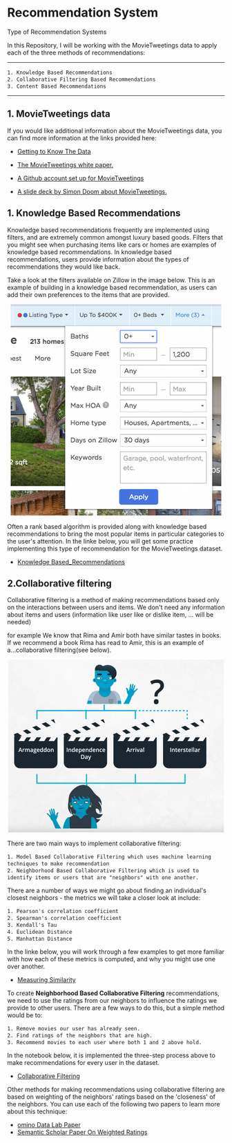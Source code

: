 # Recommendation System
 Type of Recommendation Systems
 
 In this Repository, I will be working with the MovieTweetings data to apply each of the three methods of recommendations:
 ***
    1. Knowledge Based Recommendations 
    2. Collaborative Filtering Based Recommendations 
    3. Content Based Recommendations 
***


## 1. MovieTweetings data

If you would like additional information about the MovieTweetings data, you can find more information at the links provided here:

* [Getting to Know The Data](https://github.com/A2Amir/Recommendation-Systems/blob/main/1.Introduction%20to%20the%20Recommendation%20Data.ipynb)

* [The MovieTweetings white paper. ](http://crowdrec2013.noahlab.com.hk/papers/crowdrec2013_Dooms.pdf)
* [A Github account set up for MovieTweetings ](http://crowdrec2013.noahlab.com.hk/papers/crowdrec2013_Dooms.pdf)
* [A slide deck by Simon Doom about MovieTweetings. ](https://www.slideshare.net/simondooms/movie-tweetings-a-movie-rating-dataset-collected-from-twitter)


## 1. Knowledge Based Recommendations

Knowledge based recommendations frequently are implemented using filters, and are extremely common amongst luxury based goods. Filters that you might see when purchasing items like cars or homes are examples of knowledge based recommendations. In knowledge based recommendations, users provide information about the types of recommendations they would like back.

 Take a look at the filters available on Zillow in the image below. This is an example of building in a knowledge based recommendation, as users can add their own preferences to the items that are provided.


<p align="center">
<img src="./images/1.png" alt="Knowledge Based Recommendation" />
<p align="center">


Often a rank based algorithm is provided along with knowledge based recommendations to bring the most popular items in particular categories to the user's attention. In the linke below, you will get some practice implementing this type of recommendation for the MovieTweetings dataset.


* [Knowledge Based_Recommendations](https://github.com/A2Amir/Recommendation-Systems/blob/main/2.%20%20Knowledge%20Based_Recommendations.ipynb)

## 2.Collaborative filtering


Collaborative filtering is a method of making recommendations based only on the interactions between users and items.  We don't need any information about items and users (information like user like or dislike item, … will be needed)

for example We know that Rima and Amir both have similar tastes in books. If we recommend a book Rima has read to Amir, this is an example of a...collaborative filtering(see below).


<p align="center">
<img src="./images/2.png" width="500" height="400" alt="Collaborative filtering" />
<p align="center">


There are two main ways to implement collaborative filtering:

    1. Model Based Collaborative Filtering which uses machine learning techniques to make recommendation
    2. Neighborhood Based Collaborative Filtering which is used to identify items or users that are "neighbors" with one another.
    
There are a number of ways we might go about finding an individual's closest neighbors - the metrics we will take a closer look at include:

    1. Pearson's correlation coefficient 
    2. Spearman's correlation coefficient 
    3. Kendall's Tau 
    4. Euclidean Distance 
    5. Manhattan Distance 



In the linke below, you will work through a few examples to get more familiar with how each of these metrics is computed, and why you might use one over another.

* [Measuring Similarity ](https://github.com/A2Amir/Recommendation-Systems/blob/main/3.%20Measuring%20Similarity%20.ipynb)



To create **Neighborhood Based Collaborative Filtering** recommendations, we need to use the ratings from our neighbors to influence the ratings we provide to other users. There are a few ways to do this, but a simple method would be to:

    1. Remove movies our user has already seen. 
    2. Find ratings of the neighbors that are high. 
    3. Recommend movies to each user where both 1 and 2 above hold. 

In the notebook below, it is implemented the three-step process above to make recommendations for every user in the dataset.

* [Collaborative Filtering](https://github.com/A2Amir/Recommendation-Systems/blob/main/4.%20Collaborative%20Filtering%20.ipynb)


Other methods for making recommendations using collaborative filtering are based on weighting of the neighbors' ratings based on the 'closeness' of the neighbors. You can use each of the following two papers to learn more about this technique:

* [omino Data Lab Paper](https://blog.dominodatalab.com/recommender-systems-collaborative-filtering/)
* [Semantic Scholar Paper On Weighted Ratings](https://pdfs.semanticscholar.org/3e9e/bcd9503ef7375c7bb334511804d1e45127e9.pdf)


